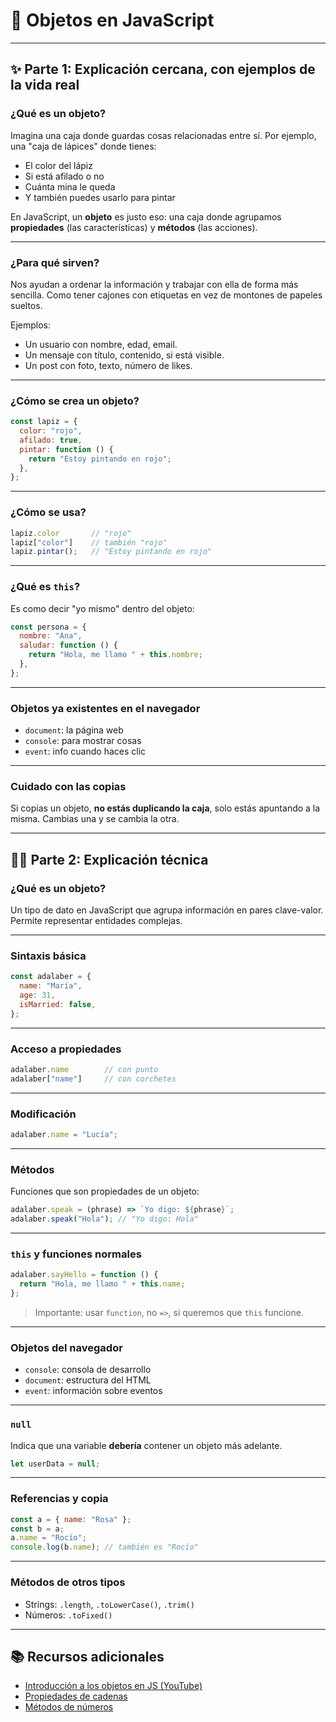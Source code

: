 
# 🧠 Objetos en JavaScript

---

## ✨ Parte 1: Explicación cercana, con ejemplos de la vida real

### ¿Qué es un objeto?

Imagina una caja donde guardas cosas relacionadas entre sí. Por ejemplo, una "caja de lápices" donde tienes:
- El color del lápiz
- Si está afilado o no
- Cuánta mina le queda
- Y también puedes usarlo para pintar

En JavaScript, un **objeto** es justo eso: una caja donde agrupamos **propiedades** (las características) y **métodos** (las acciones).

---

### ¿Para qué sirven?

Nos ayudan a ordenar la información y trabajar con ella de forma más sencilla. Como tener cajones con etiquetas en vez de montones de papeles sueltos.

Ejemplos:
- Un usuario con nombre, edad, email.
- Un mensaje con título, contenido, si está visible.
- Un post con foto, texto, número de likes.

---

### ¿Cómo se crea un objeto?

```js
const lapiz = {
  color: "rojo",
  afilado: true,
  pintar: function () {
    return "Estoy pintando en rojo";
  },
};
```

---

### ¿Cómo se usa?

```js
lapiz.color       // "rojo"
lapiz["color"]    // también "rojo"
lapiz.pintar();   // "Estoy pintando en rojo"
```

---

### ¿Qué es `this`?

Es como decir "yo mismo" dentro del objeto:

```js
const persona = {
  nombre: "Ana",
  saludar: function () {
    return "Hola, me llamo " + this.nombre;
  },
};
```

---

### Objetos ya existentes en el navegador

- `document`: la página web
- `console`: para mostrar cosas
- `event`: info cuando haces clic

---

### Cuidado con las copias

Si copias un objeto, **no estás duplicando la caja**, solo estás apuntando a la misma. Cambias una y se cambia la otra.

---

## 🧑‍💻 Parte 2: Explicación técnica

### ¿Qué es un objeto?

Un tipo de dato en JavaScript que agrupa información en pares clave-valor. Permite representar entidades complejas.

---

### Sintaxis básica

```js
const adalaber = {
  name: "María",
  age: 31,
  isMarried: false,
};
```

---

### Acceso a propiedades

```js
adalaber.name        // con punto
adalaber["name"]     // con corchetes
```

---

### Modificación

```js
adalaber.name = "Lucía";
```

---

### Métodos

Funciones que son propiedades de un objeto:

```js
adalaber.speak = (phrase) => `Yo digo: ${phrase}`;
adalaber.speak("Hola"); // "Yo digo: Hola"
```

---

### `this` y funciones normales

```js
adalaber.sayHello = function () {
  return "Hola, me llamo " + this.name;
};
```

> Importante: usar `function`, no `=>`, si queremos que `this` funcione.

---

### Objetos del navegador

- `console`: consola de desarrollo
- `document`: estructura del HTML
- `event`: información sobre eventos

---

### `null`

Indica que una variable **debería** contener un objeto más adelante.

```js
let userData = null;
```

---

### Referencias y copia

```js
const a = { name: "Rosa" };
const b = a;
a.name = "Rocío";
console.log(b.name); // también es "Rocío"
```

---

### Métodos de otros tipos

- Strings: `.length`, `.toLowerCase()`, `.trim()`
- Números: `.toFixed()`

---

## 📚 Recursos adicionales

- [Introducción a los objetos en JS (YouTube)](https://www.youtube.com/watch?v=ycfoaxNhYbk)
- [Propiedades de cadenas](https://developer.mozilla.org/es/docs/Web/JavaScript/Referencia/Objetos_globales/String)
- [Métodos de números](https://developer.mozilla.org/es/docs/Web/JavaScript/Referencia/Objetos_globales/Number)
